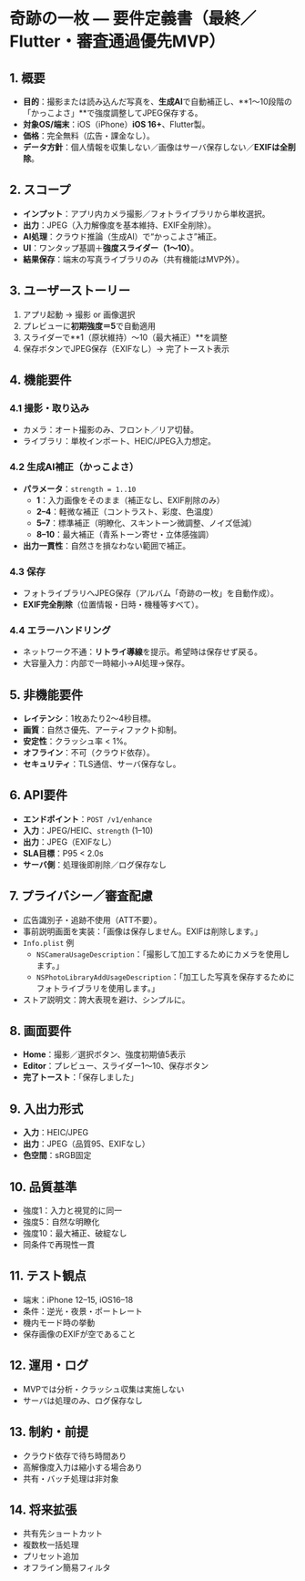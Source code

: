 # 奇跡の一枚 — 要件定義書（最終／Flutter・審査通過優先MVP）

## 1. 概要
- **目的**：撮影または読み込んだ写真を、**生成AI**で自動補正し、**1〜10段階の「かっこよさ」**で強度調整してJPEG保存する。
- **対象OS/端末**：iOS（iPhone）**iOS 16+**、Flutter製。
- **価格**：完全無料（広告・課金なし）。
- **データ方針**：個人情報を収集しない／画像はサーバ保存しない／**EXIFは全削除**。

## 2. スコープ
- **インプット**：アプリ内カメラ撮影／フォトライブラリから単枚選択。
- **出力**：JPEG（入力解像度を基本維持、EXIF全削除）。
- **AI処理**：クラウド推論（生成AI）で“かっこよさ”補正。
- **UI**：ワンタップ基調＋**強度スライダー（1〜10）**。
- **結果保存**：端末の写真ライブラリのみ（共有機能はMVP外）。

## 3. ユーザーストーリー
1. アプリ起動 → 撮影 or 画像選択  
2. プレビューに**初期強度＝5**で自動適用  
3. スライダーで**1（原状維持）〜10（最大補正）**を調整  
4. 保存ボタンでJPEG保存（EXIFなし）→ 完了トースト表示

## 4. 機能要件

### 4.1 撮影・取り込み
- カメラ：オート撮影のみ、フロント／リア切替。
- ライブラリ：単枚インポート、HEIC/JPEG入力想定。

### 4.2 生成AI補正（かっこよさ）
- **パラメータ**：`strength = 1..10`
  - **1**：入力画像をそのまま（補正なし、EXIF削除のみ）
  - **2–4**：軽微な補正（コントラスト、彩度、色温度）
  - **5–7**：標準補正（明瞭化、スキントーン微調整、ノイズ低減）
  - **8–10**：最大補正（青系トーン寄せ・立体感強調）
- **出力一貫性**：自然さを損なわない範囲で補正。

### 4.3 保存
- フォトライブラリへJPEG保存（アルバム「奇跡の一枚」を自動作成）。
- **EXIF完全削除**（位置情報・日時・機種等すべて）。

### 4.4 エラーハンドリング
- ネットワーク不通：**リトライ導線**を提示。希望時は保存せず戻る。
- 大容量入力：内部で一時縮小→AI処理→保存。

## 5. 非機能要件
- **レイテンシ**：1枚あたり2〜4秒目標。
- **画質**：自然さ優先、アーティファクト抑制。
- **安定性**：クラッシュ率 < 1%。
- **オフライン**：不可（クラウド依存）。
- **セキュリティ**：TLS通信、サーバ保存なし。

## 6. API要件
- **エンドポイント**：`POST /v1/enhance`
- **入力**：JPEG/HEIC、`strength` (1–10)
- **出力**：JPEG（EXIFなし）
- **SLA目標**：P95 < 2.0s
- **サーバ側**：処理後即削除／ログ保存なし

## 7. プライバシー／審査配慮
- 広告識別子・追跡不使用（ATT不要）。
- 事前説明画面を実装：「画像は保存しません。EXIFは削除します。」
- `Info.plist` 例  
  - `NSCameraUsageDescription`：「撮影して加工するためにカメラを使用します。」  
  - `NSPhotoLibraryAddUsageDescription`：「加工した写真を保存するためにフォトライブラリを使用します。」
- ストア説明文：誇大表現を避け、シンプルに。

## 8. 画面要件
- **Home**：撮影／選択ボタン、強度初期値5表示
- **Editor**：プレビュー、スライダー1〜10、保存ボタン
- **完了トースト**：「保存しました」

## 9. 入出力形式
- **入力**：HEIC/JPEG
- **出力**：JPEG（品質95、EXIFなし）
- **色空間**：sRGB固定

## 10. 品質基準
- 強度1：入力と視覚的に同一
- 強度5：自然な明瞭化
- 強度10：最大補正、破綻なし
- 同条件で再現性一貫

## 11. テスト観点
- 端末：iPhone 12–15, iOS16–18
- 条件：逆光・夜景・ポートレート
- 機内モード時の挙動
- 保存画像のEXIFが空であること

## 12. 運用・ログ
- MVPでは分析・クラッシュ収集は実施しない
- サーバは処理のみ、ログ保存なし

## 13. 制約・前提
- クラウド依存で待ち時間あり
- 高解像度入力は縮小する場合あり
- 共有・バッチ処理は非対象

## 14. 将来拡張
- 共有先ショートカット
- 複数枚一括処理
- プリセット追加
- オフライン簡易フィルタ
